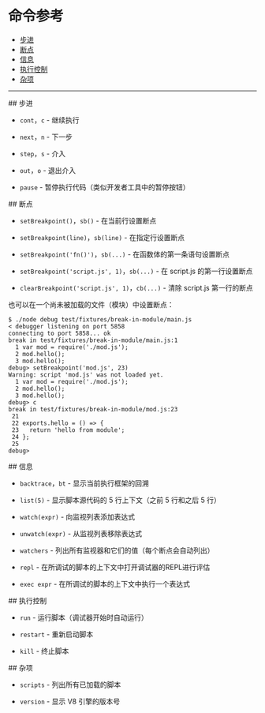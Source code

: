 # 命令参考

* [步进](#stepping)
* [断点](#breakpoints)
* [信息](#info)
* [执行控制](#execution_control)
* [杂项](#various)

--------------------------------------------------


<div id="stepping" class="anchor"></div>
## 步进

* `cont`，`c` - 继续执行

* `next`，`n` - 下一步

* `step`，`s` - 介入

* `out`，`o` - 退出介入

* `pause` - 暂停执行代码（类似开发者工具中的暂停按钮）


<div id="breakpoints" class="anchor"></div>
## 断点

* `setBreakpoint()`，`sb()` - 在当前行设置断点

* `setBreakpoint(line)`，`sb(line)` - 在指定行设置断点

* `setBreakpoint('fn()')`，`sb(...)` - 在函数体的第一条语句设置断点

* `setBreakpoint('script.js', 1)`，`sb(...)` - 在 script.js 的第一行设置断点

* `clearBreakpoint('script.js', 1)`，`cb(...)` - 清除 script.js 第一行的断点

也可以在一个尚未被加载的文件（模块）中设置断点：

```
$ ./node debug test/fixtures/break-in-module/main.js
< debugger listening on port 5858
connecting to port 5858... ok
break in test/fixtures/break-in-module/main.js:1
  1 var mod = require('./mod.js');
  2 mod.hello();
  3 mod.hello();
debug> setBreakpoint('mod.js', 23)
Warning: script 'mod.js' was not loaded yet.
  1 var mod = require('./mod.js');
  2 mod.hello();
  3 mod.hello();
debug> c
break in test/fixtures/break-in-module/mod.js:23
 21
 22 exports.hello = () => {
 23   return 'hello from module';
 24 };
 25
debug>
```


<div id="info" class="anchor"></div>
## 信息

* `backtrace`，`bt` - 显示当前执行框架的回溯

* `list(5)` - 显示脚本源代码的 5 行上下文（之前 5 行和之后 5 行）

* `watch(expr)` - 向监视列表添加表达式

* `unwatch(expr)` - 从监视列表移除表达式

* `watchers` - 列出所有监视器和它们的值（每个断点会自动列出）

* `repl` - 在所调试的脚本的上下文中打开调试器的REPL进行评估

* `exec expr` - 在所调试的脚本的上下文中执行一个表达式


<div id="execution_control" class="anchor"></div>
## 执行控制

* `run` - 运行脚本（调试器开始时自动运行）

* `restart` - 重新启动脚本

* `kill` - 终止脚本


<div id="various" class="anchor"></div>
## 杂项

* `scripts` - 列出所有已加载的脚本

* `version` - 显示 V8 引擎的版本号